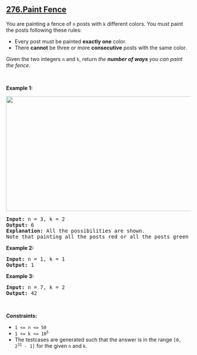 ## [276.Paint Fence](https://leetcode.com/problems/paint-fence/)
<p>You are painting a fence of <code>n</code> posts with <code>k</code> different colors. You must paint the posts following these rules:</p>

<ul>
	<li>Every post must be painted <strong>exactly one</strong> color.</li>
	<li>There <strong>cannot</strong> be three or more <strong>consecutive</strong> posts with the same color.</li>
</ul>

<p>Given the two integers <code>n</code> and <code>k</code>, return <em>the <strong>number of ways</strong> you can paint the fence</em>.</p>

<p>&nbsp;</p>
<p><strong class="example">Example 1:</strong></p>
<img alt="" src="https://assets.leetcode.com/uploads/2021/02/28/paintfenceex1.png" style="width: 507px; height: 313px;" />
<pre>
<strong>Input:</strong> n = 3, k = 2
<strong>Output:</strong> 6
<strong>Explanation: </strong>All the possibilities are shown.
Note that painting all the posts red or all the posts green is invalid because there cannot be three posts in a row with the same color.
</pre>

<p><strong class="example">Example 2:</strong></p>

<pre>
<strong>Input:</strong> n = 1, k = 1
<strong>Output:</strong> 1
</pre>

<p><strong class="example">Example 3:</strong></p>

<pre>
<strong>Input:</strong> n = 7, k = 2
<strong>Output:</strong> 42
</pre>

<p>&nbsp;</p>
<p><strong>Constraints:</strong></p>

<ul>
	<li><code>1 &lt;= n &lt;= 50</code></li>
	<li><code>1 &lt;= k &lt;= 10<sup>5</sup></code></li>
	<li>The testcases are generated such that the answer is in the range <code>[0, 2<sup>31</sup> - 1]</code> for the given <code>n</code> and <code>k</code>.</li>
</ul>
